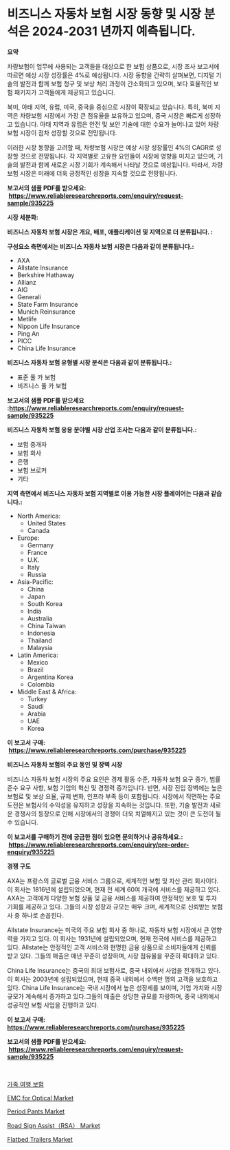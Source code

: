 <p><h1>비즈니스 자동차 보험 시장 동향 및 시장 분석은 2024-2031 년까지 예측됩니다.</h1></p><p><strong>요약</strong></p>
<p><p>차량보험이 업무에 사용되는 고객들을 대상으로 한 보험 상품으로, 시장 조사 보고서에 따르면 예상 시장 성장률은 4%로 예상됩니다. 시장 동향을 간략히 살펴보면, 디지털 기술의 발전과 함께 보험 청구 및 보상 처리 과정이 간소화되고 있으며, 보다 효율적인 보험 패키지가 고객들에게 제공되고 있습니다.</p><p>북미, 아태 지역, 유럽, 미국, 중국을 중심으로 시장이 확장되고 있습니다. 특히, 북미 지역은 차량보험 시장에서 가장 큰 점유율을 보유하고 있으며, 중국 시장은 빠르게 성장하고 있습니다. 아태 지역과 유럽은 안전 및 보안 기술에 대한 수요가 늘어나고 있어 차량보험 시장이 점차 성장할 것으로 전망됩니다.</p><p>이러한 시장 동향을 고려할 때, 차량보험 시장은 예상 시장 성장률인 4%의 CAGR로 성장할 것으로 전망됩니다. 각 지역별로 고유한 요인들이 시장에 영향을 미치고 있으며, 기술의 발전과 함께 새로운 시장 기회가 계속해서 나타날 것으로 예상됩니다. 따라서, 차량보험 시장은 미래에 더욱 긍정적인 성장을 지속할 것으로 전망됩니다.</p></p>
<p><strong>보고서의 샘플 PDF를 받으세요: &nbsp;<a href="https://www.reliableresearchreports.com/enquiry/request-sample/935225">https://www.reliableresearchreports.com/enquiry/request-sample/935225</a></strong></p>
<p><strong>시장 세분화:</strong></p>
<p><strong> 비즈니스 자동차 보험 시장은 개요, 배포, 애플리케이션 및 지역으로 더 분류됩니다. :</strong></p>
<p><strong>구성요소 측면에서는 비즈니스 자동차 보험 시장은 다음과 같이 분류됩니다.:</strong></p>
<p><ul><li>AXA</li><li>Allstate Insurance</li><li>Berkshire Hathaway</li><li>Allianz</li><li>AIG</li><li>Generali</li><li>State Farm Insurance</li><li>Munich Reinsurance</li><li>Metlife</li><li>Nippon Life Insurance</li><li>Ping An</li><li>PICC</li><li>China Life Insurance</li></ul></p>
<p><strong> 비즈니스 자동차 보험 유형별 시장 분석은 다음과 같이 분류됩니다.:</strong></p>
<p><ul><li>표준 풀 카 보험</li><li>비즈니스 풀 카 보험</li></ul></p>
<p><strong>보고서의 샘플 PDF를 받으세요 :<a href="https://www.reliableresearchreports.com/enquiry/request-sample/935225">https://www.reliableresearchreports.com/enquiry/request-sample/935225</a></strong></p>
<p><strong> 비즈니스 자동차 보험 응용 분야별 시장 산업 조사는 다음과 같이 분류됩니다.:</strong></p>
<p><ul><li>보험 중개자</li><li>보험 회사</li><li>은행</li><li>보험 브로커</li><li>기타</li></ul></p>
<p><strong>지역 측면에서 비즈니스 자동차 보험 지역별로 이용 가능한 시장 플레이어는 다음과 같습니다.:</strong></p>
<p><ul>
    <li>
        North America:
        <ul>
            <li>United States</li>
            <li>Canada</li>
        </ul>
    </li>
    <li>
        Europe:
        <ul>
            <li>Germany</li>
            <li>France</li>
            <li>U.K.</li>
            <li>Italy</li>
            <li>Russia</li>
        </ul>
    </li>
    <li>
        Asia-Pacific:
        <ul>
            <li>China</li>
            <li>Japan</li>
            <li>South Korea</li>
            <li>India</li>
            <li>Australia</li>
            <li>China Taiwan</li>
            <li>Indonesia</li>
            <li>Thailand</li>
            <li>Malaysia</li>
        </ul>
    </li>
    <li>
        Latin America:
        <ul>
            <li>Mexico</li>
            <li>Brazil</li>
            <li>Argentina Korea</li>
            <li>Colombia</li>
        </ul>
    </li>
    <li>
        Middle East & Africa:
        <ul>
            <li>Turkey</li>
            <li>Saudi</li>
            <li>Arabia</li>
            <li>UAE</li>
            <li>Korea</li>
        </ul>
    </li>
    </ul></p>
<p><strong>이 보고서 구매: &nbsp;<a href="https://www.reliableresearchreports.com/purchase/935225">https://www.reliableresearchreports.com/purchase/935225</a></strong></p>
<p><strong>비즈니스 자동차 보험의 주요 동인 및 장벽 시장</strong></p>
<p><p>비즈니스 자동차 보험 시장의 주요 요인은 경제 활동 수준, 자동차 보험 요구 증가, 법률 준수 요구 사항, 보험 기업의 혁신 및 경쟁력 증가입니다. 반면, 시장 진입 장벽에는 높은 보험료 및 보상 요율, 규제 변화, 인프라 부족 등이 포함됩니다. 시장에서 직면하는 주요 도전은 보험사의 수익성을 유지하고 성장을 지속하는 것입니다. 또한, 기술 발전과 새로운 경쟁사의 등장으로 인해 시장에서의 경쟁이 더욱 치열해지고 있는 것이 큰 도전이 될 수 있습니다.</p></p>
<p><strong>이 보고서를 구매하기 전에 궁금한 점이 있으면 문의하거나 공유하세요.: &nbsp;<a href="https://www.reliableresearchreports.com/enquiry/pre-order-enquiry/935225">https://www.reliableresearchreports.com/enquiry/pre-order-enquiry/935225</a></strong></p>
<p><strong>경쟁 구도</strong></p>
<p><p>AXA는 프랑스의 글로벌 금융 서비스 그룹으로, 세계적인 보험 및 자산 관리 회사이다. 이 회사는 1816년에 설립되었으며, 현재 전 세계 60여 개국에 서비스를 제공하고 있다. AXA는 고객에게 다양한 보험 상품 및 금융 서비스를 제공하여 안정적인 보호 및 투자 기회를 제공하고 있다. 그들의 시장 성장과 규모는 매우 크며, 세계적으로 신뢰받는 보험사 중 하나로 손꼽힌다.</p><p>Allstate Insurance는 미국의 주요 보험 회사 중 하나로, 자동차 보험 시장에서 큰 영향력을 가지고 있다. 이 회사는 1931년에 설립되었으며, 현재 전국에 서비스를 제공하고 있다. Allstate는 안정적인 고객 서비스와 현명한 금융 상품으로 소비자들에게 신뢰를 받고 있다. 그들의 매출은 매년 꾸준히 성장하며, 시장 점유율을 꾸준히 확대하고 있다.</p><p>China Life Insurance는 중국의 최대 보험사로, 중국 내외에서 사업을 전개하고 있다. 이 회사는 2003년에 설립되었으며, 현재 중국 내외에서 수백만 명의 고객을 보호하고 있다. China Life Insurance는 국내 시장에서 높은 성장세를 보이며, 기업 가치와 시장 규모가 계속해서 증가하고 있다.그들의 매출은 상당한 규모를 자랑하며, 중국 내외에서 성공적인 보험 사업을 진행하고 있다.</p></p>
<p><strong>이 보고서 구매: &nbsp; <a href="https://www.reliableresearchreports.com/purchase/935225">https://www.reliableresearchreports.com/purchase/935225</a></strong></p>
<p><strong>보고서의 샘플 PDF를 받으세요: &nbsp;<a href="https://www.reliableresearchreports.com/enquiry/request-sample/935225">https://www.reliableresearchreports.com/enquiry/request-sample/935225</a></strong><strong></strong></p>
<p>&nbsp;</p>
<p><p><a href="https://github.com/vsckjg50460/Market-Research-Report-List-1/blob/main/5577167184723.md">가족 여행 보험</a></p><p><a href="https://issuu.com/reportprime-2/docs/emc-for-optical-market-size-2030.pptx">EMC for Optical Market</a></p><p><a href="https://view.publitas.com/reportprime-1/global-period-pants-market-by-types-applications-and-major-players-with-regional-growth-rate-analysis-and-development-situation-from-2024-to-2031/">Period Pants Market</a></p><p><a href="https://github.com/ChiragRp1/Market-Research-Report-List-3/blob/main/road-sign-assistrsa-market.md">Road Sign Assist（RSA） Market</a></p><p><a href="https://view.publitas.com/reportprime-1/global-flatbed-trailers-market-by-types-applications-and-major-players-with-regional-growth-rate-analysis-and-development-situation-from-2024-to-2031/">Flatbed Trailers Market</a></p></p>